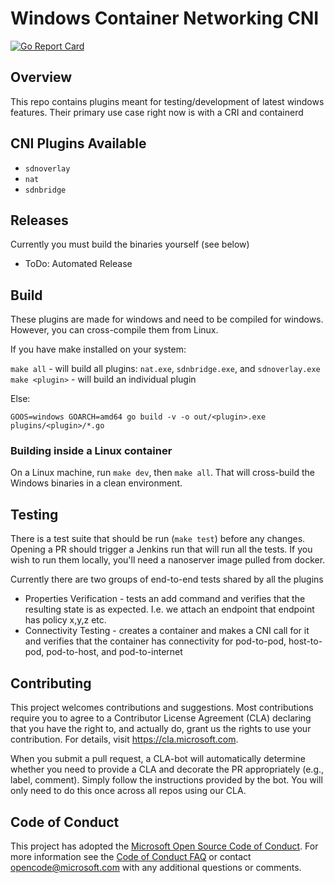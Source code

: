 # Windows Container Networking CNI
[![Go Report Card](https://goreportcard.com/badge/github.com/Microsoft/windows-container-networking)](https://goreportcard.com/report/github.com/Microsoft/windows-container-networking)

## Overview
This repo contains plugins meant for testing/development of latest windows features. Their primary use case right now is with a CRI and containerd

## CNI Plugins Available
* `sdnoverlay`
* `nat`
* `sdnbridge`

## Releases
Currently you must build the binaries yourself (see below)

* ToDo: Automated Release

## Build
These plugins are made for windows and need to be compiled for windows. However, you can cross-compile them from Linux.

If you have make installed on your system:

`make all` - will build all plugins: `nat.exe`, `sdnbridge.exe`, and `sdnoverlay.exe`
`make <plugin>` - will build an individual plugin

Else:

`GOOS=windows GOARCH=amd64 go build -v -o out/<plugin>.exe plugins/<plugin>/*.go`

### Building inside a Linux container

On a Linux machine, run `make dev`, then `make all`. That will cross-build the Windows binaries in a clean environment.

## Testing
There is a test suite that should be run (`make test`) before any changes. Opening a PR should trigger a Jenkins run that will run all the tests. If you wish to run them locally, you'll need a nanoserver image pulled from docker. 

Currently there are two groups of end-to-end tests shared by all the plugins

* Properties Verification - tests an add command and verifies that the resulting state is as expected. I.e. we attach an endpoint that endpoint has policy x,y,z etc. 
* Connectivity Testing -  creates a container and makes a CNI call for it and verifies that the container has connectivity for pod-to-pod, host-to-pod, pod-to-host, and pod-to-internet

## Contributing

This project welcomes contributions and suggestions.  Most contributions require you to agree to a
Contributor License Agreement (CLA) declaring that you have the right to, and actually do, grant us
the rights to use your contribution. For details, visit https://cla.microsoft.com.

When you submit a pull request, a CLA-bot will automatically determine whether you need to provide
a CLA and decorate the PR appropriately (e.g., label, comment). Simply follow the instructions
provided by the bot. You will only need to do this once across all repos using our CLA.

## Code of Conduct
This project has adopted the [Microsoft Open Source Code of Conduct](https://opensource.microsoft.com/codeofconduct/). For more information see the [Code of Conduct FAQ](https://opensource.microsoft.com/codeofconduct/faq/) or contact [opencode@microsoft.com](mailto:opencode@microsoft.com) with any additional questions or comments.
